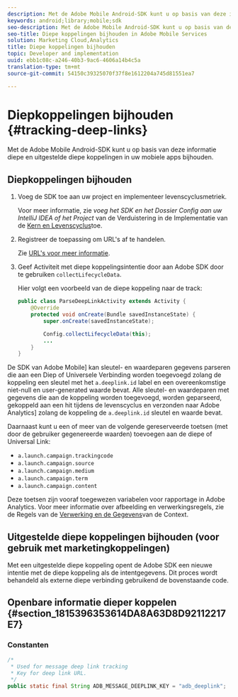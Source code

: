```yaml
---
description: Met de Adobe Mobile Android-SDK kunt u op basis van deze informatie diepe en uitgestelde diepe koppelingen in uw mobiele apps bijhouden.
keywords: android;library;mobile;sdk
seo-description: Met de Adobe Mobile Android-SDK kunt u op basis van deze informatie diepe en uitgestelde diepe koppelingen in uw mobiele apps bijhouden.
seo-title: Diepe koppelingen bijhouden in Adobe Mobile Services
solution: Marketing Cloud,Analytics
title: Diepe koppelingen bijhouden
topic: Developer and implementation
uuid: ebb1c08c-a246-40b3-9ac6-4606a14b4c5a
translation-type: tm+mt
source-git-commit: 54150c39325070f37f8e1612204a745d81551ea7

---
```



# Diepkoppelingen bijhouden {#tracking-deep-links}

Met de Adobe Mobile Android-SDK kunt u op basis van deze informatie diepe en uitgestelde diepe koppelingen in uw mobiele apps bijhouden.

## Diepkoppelingen bijhouden

1. Voeg de SDK toe aan uw project en implementeer levenscyclusmetriek.

   Voor meer informatie, zie *voeg het SDK en het Dossier Config aan uw IntelliJ IDEA of het Project* van de Verduistering in de Implementatie van de [Kern en Levenscyclus](/help/android/getting-started/dev-qs.md)toe.

1. Registreer de toepassing om URL&#39;s af te handelen.

   Zie [URL&#39;s voor meer informatie](https://developer.android.com/training/basics/intents/filters.html).
1. Geef Activiteit met diepe koppelingsintentie door aan Adobe SDK door te gebruiken `collectLifecycleData`.

   Hier volgt een voorbeeld van de diepe koppeling naar de track:

   ```java
   public class ParseDeepLinkActivity extends Activity { 
       @Override 
       protected void onCreate(Bundle savedInstanceState) { 
           super.onCreate(savedInstanceState); 
   
           Config.collectLifecycleData(this); 
           ... 
       } 
   }
   ```

De SDK van Adobe Mobile] kan sleutel- en waardeparen gegevens parseren die aan een Diep of Universele Verbinding worden toegevoegd zolang de koppeling een sleutel met het `a.deeplink.id` label en een overeenkomstige niet-null en user-generated waarde bevat. Alle sleutel- en waardeparen met gegevens die aan de koppeling worden toegevoegd, worden geparseerd, gekoppeld aan een hit tijdens de levenscyclus en verzonden naar Adobe Analytics] zolang de koppeling de `a.deeplink.id` sleutel en waarde bevat.

Daarnaast kunt u een of meer van de volgende gereserveerde toetsen (met door de gebruiker gegenereerde waarden) toevoegen aan de diepe of Universal Link:

* `a.launch.campaign.trackingcode`
* `a.launch.campaign.source`
* `a.launch.campaign.medium`
* `a.launch.campaign.term`
* `a.launch.campaign.content`

Deze toetsen zijn vooraf toegewezen variabelen voor rapportage in Adobe Analytics. Voor meer informatie over afbeelding en verwerkingsregels, zie de Regels van de [Verwerking en de Gegevens](https://docs.adobe.com/content/help/en/analytics/admin/admin-tools/processing-rules/processing-rules.html)van de Context.

## Uitgestelde diepe koppelingen bijhouden (voor gebruik met marketingkoppelingen)

Met een uitgestelde diepe koppeling opent de Adobe SDK een nieuwe intentie met de diepe koppeling als de intentgegevens. Dit proces wordt behandeld als externe diepe verbinding gebruikend de bovenstaande code.

## Openbare informatie dieper koppelen {#section_1815396353614DA8A63D8D92112217E7}

### Constanten

```java
/* 
 * Used for message deep link tracking
 * Key for deep link URL. 
 */
public static final String ADB_MESSAGE_DEEPLINK_KEY = "adb_deeplink";
```

